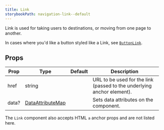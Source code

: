 ```yaml
---
title: Link
storybookPath: navigation-link--default
---
```


Link is used for taking users to destinations, or moving from one page to
another.

In cases where you'd like a button styled like a Link, see
[`ButtonLink`](/package/button#buttonlink).

## Props

| Prop  | Type                                   | Default | Description                                                            |
| ----- | -------------------------------------- | ------- | ---------------------------------------------------------------------- |
| href  | string                                 |         | URL to be used for the link (passed to the underlying anchor element). |
| data? | [DataAttributeMap][data-attribute-map] |         | Sets data attributes on the component.                                 |

[data-attribute-map]:
  https://github.com/brighte-labs/spark-web/blob/e7f6f4285b4cfd876312cc89fbdd094039aa239a/packages/utils/src/internal/buildDataAttributes.ts#L1

The `Link` component also accepts HTML `a` anchor props and are not listed here.
